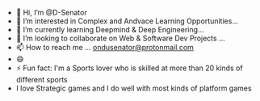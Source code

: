 - 👋 Hi, I’m @D-Senator
- 👀 I’m interested in Complex and Andvace Learning Opportunities...
- 🌱 I’m currently learning Deepmind & Deep Engineering...
- 💞️ I’m looking to collaborate on Web & Software Dev Projects ...
- 📫 How to reach me ... ondusenator@protonmail.com
- 😄 
- ⚡ Fun fact: I'm a Sports lover who is skilled at more than 20 kinds of different sports
- I love Strategic games and I  do well with most kinds of platform games

<!---
D-Senator/D-Senator is a ✨ special ✨ repository because its `README.md` (this file) appears on your GitHub profile.
You can click the Preview link to take a look at your changes.
--->
